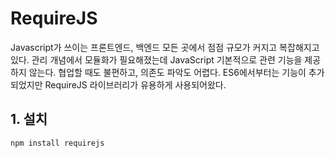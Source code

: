 # RequireJS

Javascript가 쓰이는 프론트엔드, 백엔드 모든 곳에서 점점 규모가 커지고 복잡해지고 있다. 관리 개념에서 모듈화가 필요해졌는데 JavaScript 기본적으로 관련 기능을 제공하지 않는다. 협업할 때도 불편하고, 의존도 파악도 어렵다. ES6에서부터는 기능이 추가되었지만 RequireJS 라이브러리가 유용하게 사용되어왔다.

## 1. 설치

`npm install requirejs`
